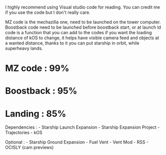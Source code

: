 I highly recommend using Visual studio code for reading.
You can credit me if you use the code but I don't really care.


MZ code is the mechazilla one, need to be launched on the tower computer.
Boostback code need to be launched before boostback start, or at launch
ld code is a function that you can add to the codes if you want the loading distance of kOS to change, it helps have visible camera feed and objects at a wanted distance, thanks to it you can put starship in orbit, while superheavy lands.

# MZ code : 99%
# Boostback : 95%
# Landing : 85%


Dependencies : - Starship Launch Expansion 
			   - Starship Expansion Project 
               - Trajectories
			   - kOS


Optional : - Starship Ground Expansion
           - Fuel Vent
           - Vent Mod 
           - RSS
		   - OCISLY (cam previews)
